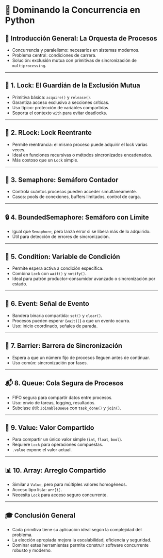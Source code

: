 # 🧵 Dominando la Concurrencia en Python

## 🎯 Introducción General: La Orquesta de Procesos
- Concurrencia y paralelismo: necesarios en sistemas modernos.
- Problema central: condiciones de carrera.
- Solución: exclusión mutua con primitivas de sincronización de `multiprocessing`.

---

## 🔐 1. Lock: El Guardián de la Exclusión Mutua
- Primitiva básica: `acquire()` y `release()`.
- Garantiza acceso exclusivo a secciones críticas.
- Uso típico: protección de variables compartidas.
- Soporta el contexto `with` para evitar deadlocks.

---

## 🔁 2. RLock: Lock Reentrante
- Permite reentrancia: el mismo proceso puede adquirir el lock varias veces.
- Ideal en funciones recursivas o métodos sincronizados encadenados.
- Más costoso que un `Lock` simple.

---

## 🚦 3. Semaphore: Semáforo Contador
- Controla cuántos procesos pueden acceder simultáneamente.
- Casos: pools de conexiones, buffers limitados, control de carga.

---

## 🔒 4. BoundedSemaphore: Semáforo con Límite
- Igual que `Semaphore`, pero lanza error si se libera más de lo adquirido.
- Útil para detección de errores de sincronización.

---

## 📶 5. Condition: Variable de Condición
- Permite espera activa a condición específica.
- Combina `Lock` con `wait()` y `notify()`.
- Ideal para patrón productor-consumidor avanzado o sincronización por estado.

---

## 🚨 6. Event: Señal de Evento
- Bandera binaria compartida: `set()` y `clear()`.
- Procesos pueden esperar (`wait()`) a que un evento ocurra.
- Uso: inicio coordinado, señales de parada.

---

## 🧱 7. Barrier: Barrera de Sincronización
- Espera a que un número fijo de procesos lleguen antes de continuar.
- Uso común: sincronización por fases.

---

## 📬 8. Queue: Cola Segura de Procesos
- FIFO segura para compartir datos entre procesos.
- Uso: envío de tareas, logging, resultados.
- Subclase útil: `JoinableQueue` con `task_done()` y `join()`.

---

## 🔢 9. Value: Valor Compartido
- Para compartir un único valor simple (`int`, `float`, `bool`).
- Requiere `Lock` para operaciones compuestas.
- `.value` expone el valor actual.

---

## 📊 10. Array: Arreglo Compartido
- Similar a `Value`, pero para múltiples valores homogéneos.
- Acceso tipo lista: `arr[i]`.
- Necesita `Lock` para acceso seguro concurrente.

---

## 🎓 Conclusión General
- Cada primitiva tiene su aplicación ideal según la complejidad del problema.
- La elección apropiada mejora la escalabilidad, eficiencia y seguridad.
- Dominar estas herramientas permite construir software concurrente robusto y moderno.
